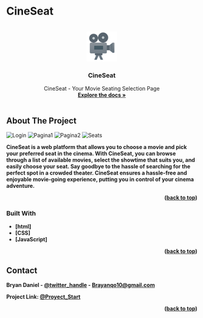 # CineSeat
<a name="readme-top"></a>
<!-- PROJECT LOGO -->
<br />
<div align="center">
  <a href="https://github.com/github_username/repo_name">
    <img src="MovieIcon.png" alt="Logo" width="80" height="80">
  </a>

  <h3 align="center">CineSeat</h3>
    <p align="center">
    CineSeat - Your Movie Seating Selection Page 
    <br />
    <a href="https://github.com/DragontitanB?tab=repositories"><strong>Explore the docs »</strong></a>
    <br />
    <br />
  </p>
</div>

<!-- ABOUT THE PROJECT -->
## About The Project

![Login](https://github.com/DragontitanB/CineSeat/assets/107432108/9e9e1c28-b7cc-4270-a853-7a946ba86ae4)
![Pagina1](https://github.com/DragontitanB/CineSeat/assets/107432108/4760551f-de41-47b0-afc6-1bb927079d52)
![Pagina2](https://github.com/DragontitanB/CineSeat/assets/107432108/f544cc0d-c4e5-418f-9eee-20d3175fa7ef)
![Seats](https://github.com/DragontitanB/CineSeat/assets/107432108/17992de8-1d15-4d4f-a3ab-53d2175f86ba)




<b>CineSeat<b> is a web platform that allows you to choose a movie and pick your preferred seat in the cinema. With CineSeat, you can browse through a list of available movies, select the showtime that suits you, and easily choose your seat. Say goodbye to the hassle of searching for the perfect spot in a crowded theater. CineSeat ensures a hassle-free and enjoyable movie-going experience, putting you in control of your cinema adventure.

<p align="right">(<a href="#readme-top">back to top</a>)</p>

### Built With

* [html]
* [CSS]
* [JavaScript]

<p align="right">(<a href="#readme-top">back to top</a>)</p>

<!-- CONTACT -->
## Contact

Bryan Daniel - [@twitter_handle](https://twitter.com/brayanqo10) - Brayanqo10@gmail.com

Project Link: [@Proyect_Start](https://github.com/DragontitanB/WeatherPage/tree/a17542f8a47af2828bc985fce2eb624ce40b29ac)

<p align="right">(<a href="#readme-top">back to top</a>)</p>
